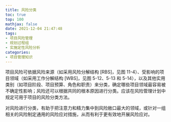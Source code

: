 ```yaml
---
title: 风险分类
toc: true
top: 100
mathjax: false
date: 2021-12-04 21:47:48
tags:
- 项目风险管理
- 规划过程组
- 实施定性风险分析
categories:
- 项目管理知识
---
```

项目风险可依据风险来源（如采用风险分解结构 [RBS]，见图 11-4）、受影响的项目领域（如采用工作分解结构 [WBS]，见图 5-12、5-13 和 5-14），以及其他实用类别（如项目阶段、项目预算、角色和职责）来分类，确定哪些项目领域最容易被不确定性影响；风险还可以根据共同的根本原因进行分类。应该在风险管理计划中规定可用于项目的风险分类方法。

对风险进行分类，有助于把注意力和精力集中到风险敞口最大的领域，或针对一组相关的风险制定通用的风险应对措施，从而有利于更有效地开展风险应对。
